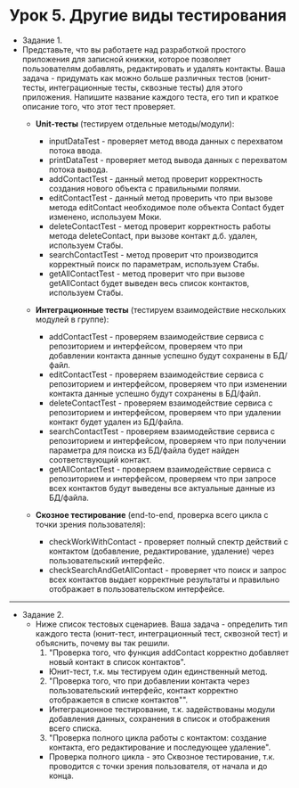 # Урок 5. Другие виды тестирования

* Задание 1. 
* Представьте, что вы работаете над разработкой простого приложения для записной книжки, которое позволяет пользователям
добавлять, редактировать и удалять контакты.
Ваша задача - придумать как можно больше различных тестов (юнит-тесты, интеграционные тесты, сквозные тесты) для этого 
приложения. Напишите название каждого теста, его тип и краткое описание того, что этот тест проверяет.
  - __Unit-тесты__ (тестируем отдельные методы/модули):
    - inputDataTest - проверяет метод ввода данных с перехватом потока ввода.
    - printDataTest - проверяет метод вывода данных с перехватом потока вывода.
    - addContactTest - данный метод проверит корректность создания нового объекта с правильными полями.
    - editContactTest - данный метод проверить что при вызове метода editContact необходимое поле объекта Contact будет 
    изменено, используем Моки.
    - deleteContactTest - метод проверит корректность работы метода deleteContact, при вызове контакт д.б. удален, используем Стабы.
    - searchContactTest - метод проверит что производится корректный поиск по параметрам, используем Стабы.
    - getAllContactTest - метод проверит что при вызове getAllContact будет выведен весь список контактов, используем Стабы.
  
  - __Интеграционные тесты__ (тестируем взаимодействие нескольких модулей в группе):
    - addContactTest - проверяем взаимодействие сервиса с репозиторием и интерфейсом, проверяем что при добавлении 
    контакта данные успешно будут сохранены в БД/файл.
    - editContactTest - проверяем взаимодействие сервиса с репозиторием и интерфейсом, проверяем что при изменении
      контакта данные успешно будут сохранены в БД/файл.
    - deleteContactTest - проверяем взаимодействие сервиса с репозиторием и интерфейсом, проверяем что при удалении 
    контакт будет удален из БД/файла.
    - searchContactTest - проверяем взаимодействие сервиса с репозиторием и интерфейсом, проверяем что при получении 
    параметра для поиска из БД/файла будет найден соответствующий контакт.
    - getAllContactTest - проверяем взаимодействие сервиса с репозиторием и интерфейсом, проверяем что при запросе всех 
    контактов будут выведены все актуальные данные из БД/файла.
    
  - __Скозное тестирование__ (end-to-end, проверка всего цикла с точки зрения пользователя):
    - checkWorkWithContact - проверяет полный спектр действий с контактом (добавление, редактирование, удаление) через 
    пользовательский интерфейс.
    - checkSearchAndGetAllContact - проверяет что поиск и запрос всех контактов выдает корректные результаты и правильно
    отображает в пользовательском интерфейсе. 

---

* Задание 2. 
  * Ниже список тестовых сценариев. Ваша задача - определить тип каждого теста (юнит-тест, интеграционный тест, сквозной
  тест) и объяснить, почему вы так решили.
    1. "Проверка того, что функция addContact корректно добавляет новый контакт в список контактов".
      - Юнит-тест, т.к. мы тестируем один единственный метод.
    2. "Проверка того, что при добавлении контакта через пользовательский интерфейс, контакт корректно отображается в 
    списке контактов"".
      - Интеграционное тестирование, т.к. задействованы модули добавления данных, сохранения в список и отображения 
    всего списка. 
    3. "Проверка полного цикла работы с контактом: создание контакта, его редактирование и последующее удаление".
      - Проверка полного цикла - это Сквозное тестирование, т.к. проводится с точки зрения пользователя, от начала и до 
    конца.